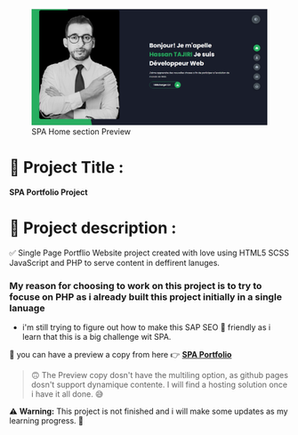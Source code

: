 <figure>
    <img src="img/preview.png"
         alt="A preview of SPA portfolio project">
    <figcaption>SPA Home section Preview</figcaption>
</figure>

# 	:briefcase: Project Title :

**SPA Portfolio Project**

# :memo: Project description :

✅ Single Page Portflio Website project created with love using HTML5 SCSS JavaScript and PHP to serve content in deffirent lanuges.

### My reason for choosing to work on this project is to try to focuse on PHP as i already built this project initially in a single lanuage


* i'm still trying to figure out how to make this SAP SEO 🎯 friendly as i learn that this is a big challenge wit SPA.

:monocle_face: you can have a preview a copy from here 👉 **[SPA Portfolio](https://hass-1.github.io/SPA/)**

>
>  🙃 The Preview copy dosn't have the multiling option, as github pages dosn't support dynamique contente.
> I will find a hosting solution once i have it all done. 😅
>

 :warning: **Warning:** This project is not finished and i will make some updates as my learning progress. :rocket: